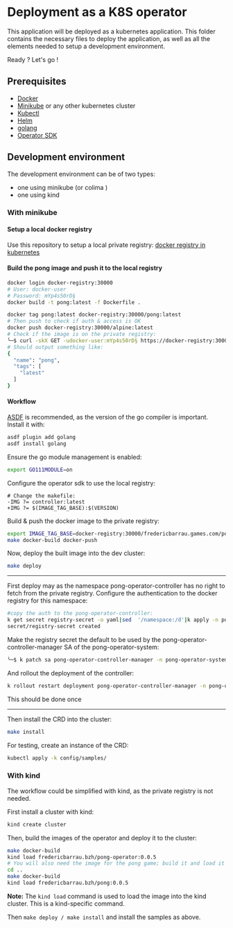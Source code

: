 # Deployment as a K8S operator

This application will be deployed as a kubernetes application. This folder contains the necessary files to deploy the application, as well as all the elements needed to setup a development environment.

Ready ? Let's go !

## Prerequisites

- [Docker](https://www.docker.com/)
- [Minikube](https://minikube.sigs.k8s.io/docs/start/) or any other kubernetes cluster
- [Kubectl](https://kubernetes.io/docs/tasks/tools/install-kubectl/)
- [Helm](https://helm.sh/docs/intro/install/)
- [golang](https://golang.org/doc/install)
- [Operator SDK](https://sdk.operatorframework.io/docs/installation/install-operator-sdk/)

## Development environment

The development environment can be of two types:

- one using minikube (or colima )
- one using kind

### With minikube

#### Setup a local docker registry

Use this repository to setup a local private registry: [docker registry in kubernetes](https://github.com/fredericbarrau/docker-registry-in-kubernetes)

#### Build the pong image and push it to the local registry

```bash
docker login docker-registry:30000
# User: docker-user
# Password: mYp4s50rD§
docker build -t pong:latest -f Dockerfile .

docker tag pong:latest docker-registry:30000/pong:latest
# Then push to check if auth & access is OK
docker push docker-registry:30000/alpine:latest
# Check if the image is on the private registry:
╰─$ curl -skX GET -udocker-user:mYp4s50rD§ https://docker-registry:30000/v2/pong/tags/list |jq
# Should output something like:
{
  "name": "pong",
  "tags": [
    "latest"
  ]
}
```

#### Workflow

[ASDF](https://asdf-vm.com) is recommended, as the version of the go compiler is important. Install it with:

```bash
asdf plugin add golang
asdf install golang
```

Ensure the go module management is enabled:

```bash
export GO111MODULE=on
```

Configure the operator sdk to use the local registry:

```text
# Change the makefile:
-IMG ?= controller:latest
+IMG ?= $(IMAGE_TAG_BASE):$(VERSION)
```

Build & push the docker image to the private registry:

  ```bash
  export IMAGE_TAG_BASE=docker-registry:30000/fredericbarrau.games.com/pong-operator
  make docker-build docker-push
  ```

Now, deploy the built image into the dev cluster:

```bash
make deploy
```

---

First deploy may as the namespace pong-operator-controller has no right to fetch from the private registry. Configure the authentication to the docker registry for this namespace:

```bash
#copy the auth to the pong-operator-controller:
k get secret registry-secret -o yaml|sed  '/namespace:/d'|k apply -n pong-operator-system -f - 1 ↵
secret/registry-secret created
```

Make the registry secret the default to be used by the pong-operator-controller-manager SA of the pong-operator-system:

```bash
╰─$ k patch sa pong-operator-controller-manager -n pong-operator-system -p '{"imagePullSecrets":[{"name":"registry-secret"}]}'
```

And rollout the deployment of the controller:

```bash
k rollout restart deployment pong-operator-controller-manager -n pong-operator-system
```

This should be done once

---

Then install the CRD into the cluster:

```bash
make install
```

For testing, create an instance of the CRD:

```bash
kubectl apply -k config/samples/
```

### With kind

The workflow could be simplified with kind, as the private registry is not needed.

First install a cluster with kind:

```bash
kind create cluster
```

Then, build the images of the operator and deploy it to the cluster:

```bash
make docker-build
kind load fredericbarrau.bzh/pong-operator:0.0.5
# You will also need the image for the pong game; build it and load it
cd ..
make docker-build
kind load fredericbarrau.bzh/pong:0.0.5
```

**Note:** The `kind load` command is used to load the image into the kind cluster. This is a kind-specific command.

Then `make deploy / make install` and install the samples as above.
